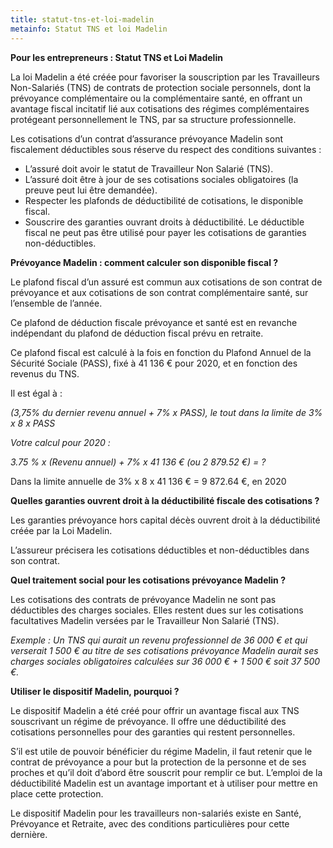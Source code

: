 ```yaml
---
title: statut-tns-et-loi-madelin
metainfo: Statut TNS et loi Madelin
---
```

**Pour les entrepreneurs : Statut TNS et Loi Madelin**

 

La loi Madelin a été créée pour favoriser la souscription par les Travailleurs Non-Salariés (TNS) de contrats de protection sociale personnels, dont la prévoyance complémentaire ou la complémentaire santé, en offrant un avantage fiscal incitatif lié aux cotisations des régimes complémentaires protégeant personnellement le TNS, par sa structure professionnelle. 

Les cotisations d’un contrat d’assurance prévoyance Madelin sont fiscalement déductibles sous réserve du respect des conditions suivantes :

- L’assuré doit avoir le statut de Travailleur Non Salarié (TNS).
- L’assuré doit être à jour de ses cotisations sociales obligatoires (la     preuve peut lui être demandée).
- Respecter les plafonds de déductibilité de cotisations, le disponible fiscal.
- Souscrire des garanties ouvrant droits à déductibilité. Le déductible fiscal ne peut pas être utilisé pour payer les cotisations de garanties non-déductibles.

**Prévoyance Madelin : comment calculer son disponible fiscal ?**

Le plafond fiscal d’un assuré est commun aux cotisations de son contrat de prévoyance et aux cotisations de son contrat complémentaire santé, sur l’ensemble de l’année.

Ce plafond de déduction fiscale prévoyance et santé est en revanche indépendant du plafond de déduction fiscal prévu en retraite.

Ce plafond fiscal est calculé à la fois en fonction du Plafond Annuel de la Sécurité Sociale (PASS), fixé à 41 136 € pour 2020, et en fonction des revenus du TNS.

 Il est égal à :

   *(3,75% du dernier revenu annuel + 7% x PASS), le tout dans la limite de 3% x 8 x PASS*

*Votre calcul pour 2020 :*

*3.75 % x (Revenu annuel) + 7% x 41 136 € (ou 2 879.52 €) = ?*

Dans la limite annuelle de 3% x 8 x 41 136 € = 9 872.64 €, en 2020

**Quelles garanties ouvrent droit à la déductibilité fiscale des cotisations ?**

Les garanties prévoyance hors capital décès ouvrent droit à la déductibilité créée par la Loi Madelin. 

L’assureur précisera les cotisations déductibles et non-déductibles dans son contrat.

 

**Quel traitement social pour les cotisations prévoyance Madelin ?**

Les cotisations des contrats de prévoyance Madelin ne sont pas déductibles des charges sociales. Elles restent dues sur les cotisations facultatives Madelin versées par le Travailleur Non Salarié (TNS).

*Exemple : Un TNS qui aurait un revenu professionnel de 36 000 € et qui verserait 1 500 € au titre de ses cotisations prévoyance Madelin aurait ses charges sociales obligatoires calculées sur 36 000 € + 1 500 € soit 37 500 €.*

 

**Utiliser le dispositif Madelin, pourquoi ?**

Le dispositif Madelin a été créé pour offrir un avantage fiscal aux TNS souscrivant un régime de prévoyance. Il offre une déductibilité des cotisations personnelles pour des garanties qui restent personnelles.

S’il est utile de pouvoir bénéficier du régime Madelin, il faut retenir que le contrat de prévoyance a pour but la protection de la personne et de ses proches et qu’il doit d’abord être souscrit pour remplir ce but. L’emploi de la déductibilité Madelin est un avantage important et à utiliser pour mettre en place cette protection.

 

Le dispositif Madelin pour les travailleurs non-salariés existe en Santé, Prévoyance et Retraite, avec des conditions particulières pour cette dernière.